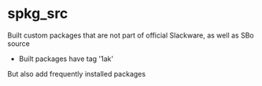 # spkg_src
Built custom packages that are not part of official Slackware, as well as SBo source
  * Built packages have tag '1ak'

But also add frequently installed packages
